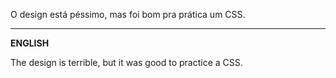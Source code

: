﻿O design está péssimo, mas foi bom pra prática um CSS.

<hr>
<b>ENGLISH</b>

The design is terrible, but it was good to practice a CSS.
